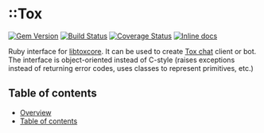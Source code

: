 ::Tox
=====

[![Gem Version](https://badge.fury.io/rb/tox.svg)](http://badge.fury.io/rb/tox)
[![Build Status](https://travis-ci.org/toxon/tox.rb.svg)](https://travis-ci.org/toxon/tox.rb)
[![Coverage Status](https://coveralls.io/repos/github/toxon/tox.rb/badge.svg)](https://coveralls.io/github/toxon/tox.rb)
[![Inline docs](http://inch-ci.org/github/toxon/tox.rb.svg?branch=master)](http://inch-ci.org/github/toxon/tox.rb)

Ruby interface for [libtoxcore](https://github.com/TokTok/c-toxcore).
It can be used to create [Tox chat](https://tox.chat) client or bot.
The interface is object-oriented instead of C-style (raises exceptions
instead of returning error codes, uses classes to represent primitives, etc.)



Table of contents
-----------------

* [Overview](#tox)
* [Table of contents](#table-of-contents)
